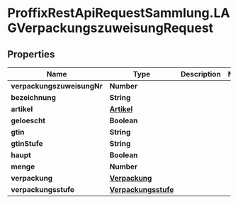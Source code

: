 # ProffixRestApiRequestSammlung.LAGVerpackungszuweisungRequest

## Properties
Name | Type | Description | Notes
------------ | ------------- | ------------- | -------------
**verpackungszuweisungNr** | **Number** |  | 
**bezeichnung** | **String** |  | 
**artikel** | [**Artikel**](Artikel.md) |  | 
**geloescht** | **Boolean** |  | 
**gtin** | **String** |  | 
**gtinStufe** | **String** |  | 
**haupt** | **Boolean** |  | 
**menge** | **Number** |  | 
**verpackung** | [**Verpackung**](Verpackung.md) |  | 
**verpackungsstufe** | [**Verpackungsstufe**](Verpackungsstufe.md) |  | 


